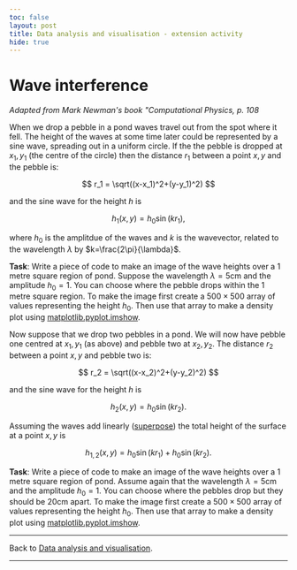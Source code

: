 ```yaml
---
toc: false
layout: post
title: Data analysis and visualisation - extension activity
hide: true
---
```


# Wave interference

*Adapted from Mark Newman's book "Computational Physics, p. 108*

When we drop a pebble in a pond waves travel out from the spot where it fell. The height of the waves at some time later could be represented by a sine wave, spreading out in a uniform circle. If the the pebble is dropped at $x_1,y_1$ (the centre of the circle) then the distance $r_1$ between a point $x,y$ and the pebble is:

$$
r_1 = \sqrt((x-x_1)^2+(y-y_1)^2)
$$

and the sine wave for the height $h$ is

$$
h_1(x,y) = h_0\sin(kr_1),
$$

where $h_0$ is the amplitdue of the waves and $k$ is the wavevector, related to the wavelength $\lambda$ by $k=\frac{2\pi}{\lambda}$.

**Task**: Write a piece of code to make an image of the wave heights over a 1 metre square region of pond. Suppose the wavelength $\lambda=5\mathrm{cm}$ and the amplitude $h_0=1$. You can choose where the pebble drops within the 1 metre square region. To make the image first create a $500\times500$ array of values representing the height $h_0$. Then use that array to make a density plot using [matplotlib.pyplot.imshow](https://matplotlib.org/stable/api/_as_gen/matplotlib.pyplot.imshow.html).

Now suppose that we drop two pebbles in a pond. We will now have pebble one centred at $x_1,y_1$ (as above) and pebble two at $x_2,y_2$. The distance $r_2$ between a point $x,y$ and pebble two is:

$$
r_2 = \sqrt((x-x_2)^2+(y-y_2)^2)
$$

and the sine wave for the height $h$ is

$$
h_2(x,y) = h_0\sin(kr_2).
$$

Assuming the waves add linearly ([superpose](https://en.wikipedia.org/wiki/Superposition_principle)) the total height of the surface at a point $x,y$ is

$$
h_{1,2}(x,y) = h_0\sin(kr_1)+h_0\sin(kr_2).
$$

**Task**: Write a piece of code to make an image of the wave heights over a 1 metre square region of pond. Assume again that the wavelength $\lambda=5\mathrm{cm}$ and the amplitude $h_0=1$. You can choose where the pebbles drop but they should be $20\mathrm{cm}$ apart. To make the image first create a $500\times500$ array of values representing the height $h_0$. Then use that array to make a density plot using [matplotlib.pyplot.imshow](https://matplotlib.org/stable/api/_as_gen/matplotlib.pyplot.imshow.html).

---

Back to [Data analysis and visualisation](https://nu-cem.github.io/CompPhys/2021/08/02/Data_analysis.html).

---

